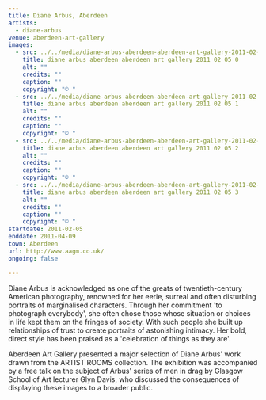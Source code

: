 ```yaml
---
title: Diane Arbus, Aberdeen
artists:
  - diane-arbus
venue: aberdeen-art-gallery
images:
  - src: ../../media/diane-arbus-aberdeen-aberdeen-art-gallery-2011-02-05-0.webp
    title: diane arbus aberdeen aberdeen art gallery 2011 02 05 0
    alt: ""
    credits: ""
    caption: ""
    copyright: "© "
  - src: ../../media/diane-arbus-aberdeen-aberdeen-art-gallery-2011-02-05-1.webp
    title: diane arbus aberdeen aberdeen art gallery 2011 02 05 1
    alt: ""
    credits: ""
    caption: ""
    copyright: "© "
  - src: ../../media/diane-arbus-aberdeen-aberdeen-art-gallery-2011-02-05-2.webp
    title: diane arbus aberdeen aberdeen art gallery 2011 02 05 2
    alt: ""
    credits: ""
    caption: ""
    copyright: "© "
  - src: ../../media/diane-arbus-aberdeen-aberdeen-art-gallery-2011-02-05-3.webp
    title: diane arbus aberdeen aberdeen art gallery 2011 02 05 3
    alt: ""
    credits: ""
    caption: ""
    copyright: "© "
startdate: 2011-02-05
enddate: 2011-04-09
town: Aberdeen
url: http://www.aagm.co.uk/
ongoing: false

---
```


Diane Arbus is acknowledged as one of the greats of twentieth-century American photography, renowned for her eerie, surreal and often disturbing portraits of marginalised characters. Through her commitment 'to photograph everybody', she often chose those whose situation or choices in life kept them on the fringes of society. With such people she built up relationships of trust to create portraits of astonishing intimacy. Her bold, direct style has been praised as a 'celebration of things as they are'.

Aberdeen Art Gallery presented a major selection of Diane Arbus' work drawn from the ARTIST ROOMS collection. The exhibition was accompanied by a free talk on the subject of Arbus' series of men in drag by Glasgow School of Art lecturer Glyn Davis, who discussed the consequences of displaying these images to a broader public.